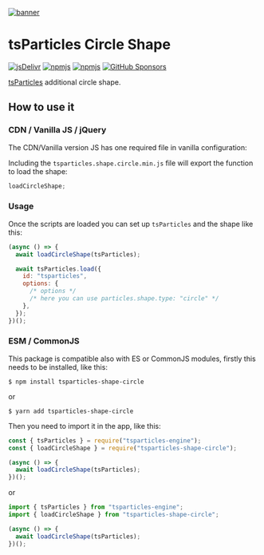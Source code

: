 [![banner](https://particles.js.org/images/banner2.png)](https://particles.js.org)

# tsParticles Circle Shape

[![jsDelivr](https://data.jsdelivr.com/v1/package/npm/tsparticles-shape-circle/badge)](https://www.jsdelivr.com/package/npm/tsparticles-shape-circle)
[![npmjs](https://badge.fury.io/js/tsparticles-shape-circle.svg)](https://www.npmjs.com/package/tsparticles-shape-circle)
[![npmjs](https://img.shields.io/npm/dt/tsparticles-shape-circle)](https://www.npmjs.com/package/tsparticles-shape-circle) [![GitHub Sponsors](https://img.shields.io/github/sponsors/matteobruni)](https://github.com/sponsors/matteobruni)

[tsParticles](https://github.com/matteobruni/tsparticles) additional circle shape.

## How to use it

### CDN / Vanilla JS / jQuery

The CDN/Vanilla version JS has one required file in vanilla configuration:

Including the `tsparticles.shape.circle.min.js` file will export the function to load the shape:

```javascript
loadCircleShape;
```

### Usage

Once the scripts are loaded you can set up `tsParticles` and the shape like this:

```javascript
(async () => {
  await loadCircleShape(tsParticles);

  await tsParticles.load({
    id: "tsparticles",
    options: {
      /* options */
      /* here you can use particles.shape.type: "circle" */
    },
  });
})();
```

### ESM / CommonJS

This package is compatible also with ES or CommonJS modules, firstly this needs to be installed, like this:

```shell
$ npm install tsparticles-shape-circle
```

or

```shell
$ yarn add tsparticles-shape-circle
```

Then you need to import it in the app, like this:

```javascript
const { tsParticles } = require("tsparticles-engine");
const { loadCircleShape } = require("tsparticles-shape-circle");

(async () => {
  await loadCircleShape(tsParticles);
})();
```

or

```javascript
import { tsParticles } from "tsparticles-engine";
import { loadCircleShape } from "tsparticles-shape-circle";

(async () => {
  await loadCircleShape(tsParticles);
})();
```
